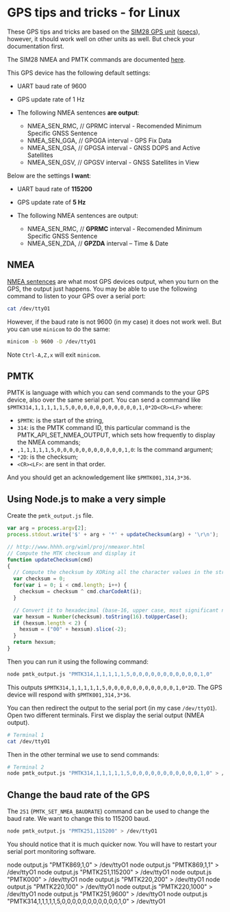 # GPS tips and tricks - for Linux

These GPS tips and tricks are based on the [SIM28 GPS unit](http://www.simcom.eu/index.php?m=termekek&prime=1&sub=2&id=0000000244) ([specs](http://www.simcom.eu/media/files/SIM28%20Specification_V1208.pdf)), however, it should work well on other units as well.  But check your documentation first.

The SIM28 NMEA and PMTK commands are documented [here](http://www.vis-plus.ee/pdf/SIM28@SIM68R@SIM68V_NMEA_Messages_Specification_V1.01.pdf).

This GPS device has the following default settings:

 - UART baud rate of 9600
 - GPS update rate of 1 Hz
 - The following NMEA sentences **are output**:
 
      - NMEA_SEN_RMC, // GPRMC interval - Recomended Minimum Specific GNSS Sentence
      - NMEA_SEN_GGA, // GPGGA interval - GPS Fix Data
      - NMEA_SEN_GSA, // GPGSA interval - GNSS DOPS and Active Satellites
      - NMEA_SEN_GSV, // GPGSV interval - GNSS Satellites in View

Below are the settings **I want**:
 - UART baud rate of **115200**
 - GPS update rate of **5 Hz**
 - The following NMEA sentences are output:
 
      - NMEA_SEN_RMC, // **GPRMC** interval - Recomended Minimum Specific GNSS Sentence
      - NMEA_SEN_ZDA, // **GPZDA** interval – Time & Date

## NMEA

[NMEA sentences](http://www.gpsinformation.org/dale/nmea.htm) are what most GPS devices output, when you turn on the GPS, the output just happens.  You may be able to use the following command to listen to your GPS over a serial port:

```sh
cat /dev/ttyO1
```

However, if the baud rate is not 9600 (in my case) it does not work well.  But you can use `minicom` to do the same:

```sh
minicom -b 9600 -D /dev/ttyO1
```

Note `Ctrl-A,Z,x` will exit `minicom`.

## PMTK

PMTK is language with which you can send commands to the your GPS device, also over the same serial port.  You can send  a command like `$PMTK314,1,1,1,1,1,5,0,0,0,0,0,0,0,0,0,0,0,1,0*2D<CR><LF>` 
where:
 -  `$PMTK`: is the start of the string,
 -  `314`: is the PMTK command ID, this particular command is the PMTK_API_SET_NMEA_OUTPUT, which sets how frequently to display the NMEA commands;
 -  `,1,1,1,1,1,5,0,0,0,0,0,0,0,0,0,0,0,1,0`: Is the command argument;
 -  `*2D`: is the checksum;
 -  `<CR><LF>`: are sent in that order.

And you should get an acknowledgement like `$PMTK001,314,3*36`.

## Using Node.js to make a very simple 

Create the `pmtk_output.js` file.

```JavaScript
var arg = process.argv[2];
process.stdout.write('$' + arg + '*' + updateChecksum(arg) + '\r\n');

// http://www.hhhh.org/wiml/proj/nmeaxor.html
// Compute the MTK checksum and display it
function updateChecksum(cmd)
{
  // Compute the checksum by XORing all the character values in the string.
  var checksum = 0;
  for(var i = 0; i < cmd.length; i++) {
    checksum = checksum ^ cmd.charCodeAt(i);
  }

  // Convert it to hexadecimal (base-16, upper case, most significant nybble first).
  var hexsum = Number(checksum).toString(16).toUpperCase();
  if (hexsum.length < 2) {
    hexsum = ("00" + hexsum).slice(-2);
  }
  return hexsum;
}
```

Then you can run it using the following command:

```sh
node pmtk_output.js "PMTK314,1,1,1,1,1,5,0,0,0,0,0,0,0,0,0,0,0,1,0"
```

This outputs `$PMTK314,1,1,1,1,1,5,0,0,0,0,0,0,0,0,0,0,0,1,0*2D`.  The GPS device will respond with `$PMTK001,314,3*36`.


You can then redirect the output to the serial port (in my case `/dev/ttyO1`).  Open two different terminals.  First we display the serial output (NMEA output).

```sh
# Terminal 1
cat /dev/ttyO1
```

Then in the other terminal we use to send commands:

```sh
# Terminal 2
node pmtk_output.js "PMTK314,1,1,1,1,1,5,0,0,0,0,0,0,0,0,0,0,0,1,0" > /dev/ttyO1
```

## Change the baud rate of the GPS

The `251` (`PMTK_SET_NMEA_BAUDRATE`) command can be used to change the baud rate.  We want to change this to 115200 baud.

```sh
node pmtk_output.js "PMTK251,115200" > /dev/ttyO1
```

You should notice that it is much quicker now.  You will have to restart your serial port monitoring software.

node output.js "PMTK869,1,0" > /dev/ttyO1
node output.js "PMTK869,1,1" > /dev/ttyO1
node output.js "PMTK251,115200" > /dev/ttyO1
node output.js "PMTK000" > /dev/ttyO1
node output.js "PMTK220,200" > /dev/ttyO1
node output.js "PMTK220,100" > /dev/ttyO1
node output.js "PMTK220,1000" > /dev/ttyO1
node output.js "PMTK251,9600" > /dev/ttyO1
node output.js "PMTK314,1,1,1,1,1,5,0,0,0,0,0,0,0,0,0,0,0,1,0" > /dev/ttyO1


